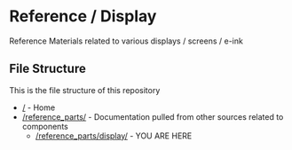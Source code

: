 # Reference / Display

Reference Materials related to various displays / screens / e-ink

## File Structure

This is the file structure of this repository

* [/](/README.md) - Home
* [/reference_parts/](/reference_parts/) - Documentation pulled from other sources related to components
  * [/reference_parts/display/](/reference_parts/display/) - YOU ARE HERE


